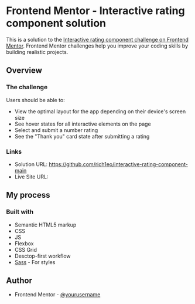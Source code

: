 # Frontend Mentor - Interactive rating component solution

This is a solution to the [Interactive rating component challenge on Frontend Mentor](https://www.frontendmentor.io/challenges/interactive-rating-component-koxpeBUmI). Frontend Mentor challenges help you improve your coding skills by building realistic projects.

## Overview

### The challenge

Users should be able to:

- View the optimal layout for the app depending on their device's screen size
- See hover states for all interactive elements on the page
- Select and submit a number rating
- See the "Thank you" card state after submitting a rating

### Links

- Solution URL: https://github.com/rich1eo/interactive-rating-component-main
- Live Site URL:

## My process

### Built with

- Semantic HTML5 markup
- CSS
- JS
- Flexbox
- CSS Grid
- Desctop-first workflow
- [Sass](https://styled-components.com/) - For styles

## Author

- Frontend Mentor - [@yourusername](https://www.frontendmentor.io/profile/yourusername)
